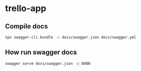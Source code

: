 # trello-app

## Compile docs

```bash
npx swagger-cli bundle -o docs/swagger.json docs/swagger.yml
```

## How run swagger docs

```bash
swagger serve docs/swagger.json -p 8080
```